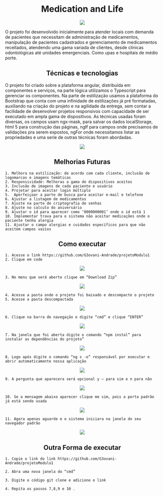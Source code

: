 <h1 align="center">Medication and Life</h1>

<div align="center">
  <a href="https://drive.google.com/file/d/1jkgq1Ojs-fMGvrUG0YBtdrlxChPWVO1K/view?usp=sharing">
  <img src="https://user-images.githubusercontent.com/124536228/234126538-975e3117-1219-49a8-a98b-bbf2d782c878.png" />
  </a>
</div>



O projeto foi desenvolvido inicialmente para atender locais com demanda de pacientes que necessitam de administração de medicamentos, manipulação de pacientes cadastrados e gerenciamento de medicamentos receitados, atendendo uma gama variada de clientes, desde clínicas odontológicas até unidades emergenciais. Como upas e hospitais de médio porte.

<h2 align="center">Técnicas e tecnologias</h2>

O projeto foi criado sobre a plataforma angular, distribuída em componentes e serviços, na parte lógica utilizamos o Typescript para gerenciar os componentes. Na parte de estilização usamos a plataforma do Bootstrap que conta com uma infinidade de estilizações já pré formatadas, auxiliando na criação do projeto e na agilidade da entrega, sem contar a facilidade de desenvolver projetos responsivos com capacidade de ser executado em ampla gama de dispositivos.
As técnicas usadas foram diversas, os campos usam ngx-mask, para salvar os dados localStorage, html 5 para construção das páginas, ngIf para campos onde precisamos de validações pra serem expostos, ngFor onde necessitamos listar as propriedades e uma serie de outras técnicas foram abordadas.

<div align="center">
  <img src="https://user-images.githubusercontent.com/124536228/233807870-75c107d3-0da7-4379-a3b5-ebfe85230ca0.png" />
</div>

<h2 align="center">Melhorias Futuras</h2>

    1. Melhora na estilização: de acordo com cada cliente, inclusão de logomarcas e imagens temáticas
    2. Responsividade: Melhoras a gama de dispositivos aceitos
    3. Inclusão de imagens de cada paciente e usuário
    4. Projetar para aceitar login múltiplo
    5.  Aperfeiçoar a parte de busca para aceitar e-mail e telefone
    6. Ajustar a listagem de medicamentos
    7. Ajuste na parte de criptografia de senhas
    8. Ajuste no calculo do aniversário
    9. Ajustar o id para aparecer como ‘0000000001’ onde o id está 1
    10. Implementar trava para o sistema não aceitar medicações onde o paciente tenha alergia
    11. Ajustar o campo alergias e cuidados específicos para que não aceitem campos vazios

<h2 align="center">Como executar</h2>

    1. Acesse o link https://github.com/G3ovani-Andrade/projetoModulo1
    2. Clique em code

  <div align="center">
    <img src="https://user-images.githubusercontent.com/124536228/233808201-08ccfaed-cdc6-4fb5-b91c-bcd6606196ff.png" />
  </div>
       
    3. No menu que será aberto clique em “Download Zip”
  <div align="center">
    <img src="https://user-images.githubusercontent.com/124536228/233808230-74b77665-cacd-4e12-8d4e-5cfd32048f9a.png" />
  </div>

    4. Acesse a pasta onde o projeto foi baixado e descompacte o projeto
    5. Acesse a pasta descompactada

  <div align="center">
    <img src="https://user-images.githubusercontent.com/124536228/233808262-eba519f5-56c0-4d12-89bb-244cbf2de04f.png" />
  </div>

    6. Clique na barra de navegação e digite “cmd” e clique “ENTER”

  <div align="center">
    <img src="https://user-images.githubusercontent.com/124536228/233808281-a4ad21e5-8397-4ecf-bfad-1e6d7918d225.png" />
  </div>

    7. Na janela que foi aberta digite o comando “npm instal” para instalar as dependências do projeto”

  <div align="center">
    <img src="https://user-images.githubusercontent.com/124536228/233808299-f788a9a2-5905-4874-b56c-5ee0f9fa5717.png" />
  </div>

    8. Logo após digite o comando “ng s -o” responsável por executar e abrir automaticamente nossa aplicação

  <div align="center">
    <img src="https://user-images.githubusercontent.com/124536228/233808319-c5251053-2e90-4155-984b-8c23724ce043.png" />
  </div>

    9. A pergunta que aparecera será opcional y – para sim e n para não

  <div align="center">
    <img src="https://user-images.githubusercontent.com/124536228/233808337-de5cd110-3635-4b72-8b9f-8559bd322b4f.png" />
  </div>

    10. Se a mensagem abaixo aparecer clique me sim, pois a porta padrão já está sendo usada

  <div align="center">
    <img src="https://user-images.githubusercontent.com/124536228/233808361-21989c78-3a39-4b09-a249-a4c3b152ebde.png" />
  </div>

    11. Agora apenas aguarde e o sistema iniciara na janela do seu navegador padrão

  <div align="center">
    <img src="https://user-images.githubusercontent.com/124536228/233808374-c587e944-b151-4ec2-bb44-1f4c557dc190.png" />
  </div>

<h2 align="center">Outra Forma de executar</h2>

    1. Copie o link do link https://github.com/G3ovani-Andrade/projetoModulo1

    2. Abra uma nova janela do “cmd”

    3. Digite o código git clone e adicione o link

    4. Repita os passos 7,8,9 e 10 .
